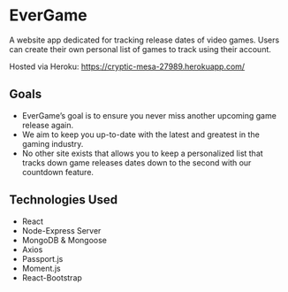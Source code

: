 # EverGame

A website app dedicated for tracking release dates of video games. Users can create their own personal list of games to track using their account. 

Hosted via Heroku:  https://cryptic-mesa-27989.herokuapp.com/

## Goals

- EverGame’s goal is to ensure you never miss another upcoming game release again.
- We aim to keep you up-to-date with the latest and greatest in the gaming industry.
- No other site exists that allows you to keep a personalized list that tracks down game releases dates down to the second with our countdown feature.

## Technologies Used

- React
- Node-Express Server
- MongoDB & Mongoose
- Axios
- Passport.js
- Moment.js
- React-Bootstrap
